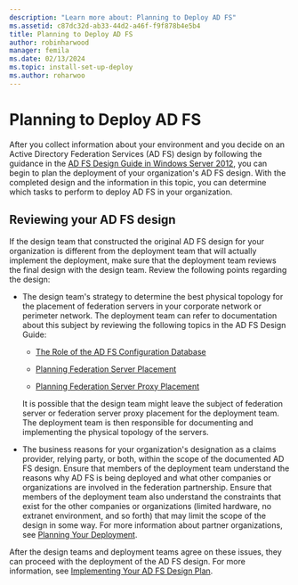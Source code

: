 ```yaml
---
description: "Learn more about: Planning to Deploy AD FS"
ms.assetid: c87dc32d-ab33-44d2-a46f-f9f878b4e5b4
title: Planning to Deploy AD FS
author: robinharwood
manager: femila
ms.date: 02/13/2024
ms.topic: install-set-up-deploy
ms.author: roharwoo
---
```


# Planning to Deploy AD FS


After you collect information about your environment and you decide on an Active Directory Federation Services \(AD FS\) design by following the guidance in the [AD FS Design Guide in Windows Server 2012](../design/ad-fs-design-guide-in-windows-server-2012.md), you can begin to plan the deployment of your organization's AD FS design. With the completed design and the information in this topic, you can determine which tasks to perform to deploy AD FS in your organization.

## Reviewing your AD FS design
If the design team that constructed the original AD FS design for your organization is different from the deployment team that will actually implement the deployment, make sure that the deployment team reviews the final design with the design team. Review the following points regarding the design:

-   The design team's strategy to determine the best physical topology for the placement of federation servers in your corporate network or perimeter network. The deployment team can refer to documentation about this subject by reviewing the following topics in the AD FS Design Guide:

    -   [The Role of the AD FS Configuration Database](../../ad-fs/technical-reference/The-Role-of-the-AD-FS-Configuration-Database.md)

    -   [Planning Federation Server Placement](../design/planning-federation-server-placement.md)

    -   [Planning Federation Server Proxy Placement](../design/planning-federation-server-proxy-placement.md)

    It is possible that the design team might leave the subject of federation server or federation server proxy placement for the deployment team. The deployment team is then responsible for documenting and implementing the physical topology of the servers.

-   The business reasons for your organization's designation as a claims provider, relying party, or both, within the scope of the documented AD FS design. Ensure that members of the deployment team understand the reasons why AD FS is being deployed and what other companies or organizations are involved in the federation partnership. Ensure that members of the deployment team also understand the constraints that exist for the other companies or organizations \(limited hardware, no extranet environment, and so forth\) that may limit the scope of the design in some way. For more information about partner organizations, see [Planning Your Deployment](../design/planning-your-deployment.md).

After the design teams and deployment teams agree on these issues, they can proceed with the deployment of the AD FS design. For more information, see [Implementing Your AD FS Design Plan](Implementing-Your-AD-FS-Design-Plan.md).
